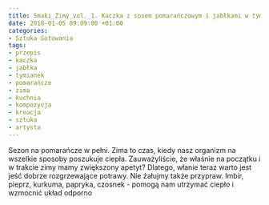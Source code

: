 ```yaml
---
title: Smaki_Zimy_vol._1. Kaczka z sosem pomarańczowym i jabłkami w tymianku
date: 2018-01-05 09:09:00 +01:00
categories:
- Sztuka Gotowania
tags:
- przepis
- kaczka
- jabłka
- tymianek
- pomarańcze
- zima
- kuchnia
- kompozycja
- kreacja
- sztuka
- artysta
---
```


<olela-narrative>
Sezon na pomarańcze w pełni. Zima to czas, kiedy nasz organizm na wszelkie sposoby poszukuje ciepła. Zauważyliście, że właśnie na początku i w trakcie zimy mamy zwiększony apetyt? Dlatego, włanie teraz warto jest jeść dobrze rozgrzewające potrawy. Nie żałujmy także przypraw. Imbir, pieprz, kurkuma, papryka, czosnek - pomogą nam utrzymać ciepło i wzmocnić układ odporno